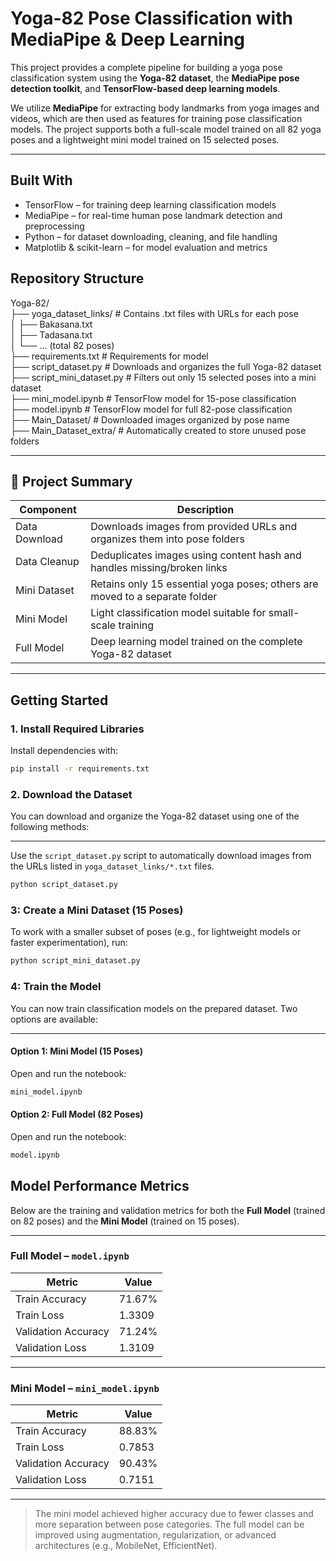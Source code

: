 # Yoga-82 Pose Classification with MediaPipe & Deep Learning

This project provides a complete pipeline for building a yoga pose classification system using the **Yoga-82 dataset**, the **MediaPipe pose detection toolkit**, and **TensorFlow-based deep learning models**.

We utilize **MediaPipe** for extracting body landmarks from yoga images and videos, which are then used as features for training pose classification models. The project supports both a full-scale model trained on all 82 yoga poses and a lightweight mini model trained on 15 selected poses.

---

## Built With

- TensorFlow – for training deep learning classification models  
- MediaPipe – for real-time human pose landmark detection and preprocessing  
- Python – for dataset downloading, cleaning, and file handling  
- Matplotlib & scikit-learn – for model evaluation and metrics

##  Repository Structure
Yoga-82/  
├── yoga_dataset_links/ # Contains .txt files with URLs for each pose  
│ ├── Bakasana.txt  
│ ├── Tadasana.txt  
│ └── ... (total 82 poses)  
├── requirements.txt # Requirements for model  
├── script_dataset.py # Downloads and organizes the full Yoga-82 dataset  
├── script_mini_dataset.py # Filters out only 15 selected poses into a mini dataset  
├── mini_model.ipynb # TensorFlow model for 15-pose classification  
├── model.ipynb # TensorFlow model for full 82-pose classification  
├── Main_Dataset/ # Downloaded images organized by pose name  
├── Main_Dataset_extra/ # Automatically created to store unused pose folders  


---

## 🧾 Project Summary

| Component        | Description                                                                 |
|------------------|-----------------------------------------------------------------------------|
| Data Download | Downloads images from provided URLs and organizes them into pose folders    |
| Data Cleanup  | Deduplicates images using content hash and handles missing/broken links     |
| Mini Dataset  | Retains only 15 essential yoga poses; others are moved to a separate folder |
| Mini Model    | Light classification model suitable for small-scale training                |
| Full Model    | Deep learning model trained on the complete Yoga-82 dataset                 |

---

## Getting Started

### 1. Install Required Libraries

Install dependencies with:

```bash
pip install -r requirements.txt
```

### 2.  Download the Dataset

You can download and organize the Yoga-82 dataset using one of the following methods:

---

Use the `script_dataset.py` script to automatically download images from the URLs listed in `yoga_dataset_links/*.txt` files.

```bash
python script_dataset.py
```

### 3: Create a Mini Dataset (15 Poses)

To work with a smaller subset of poses (e.g., for lightweight models or faster experimentation), run:

```bash
python script_mini_dataset.py
```

###  4: Train the Model

You can now train classification models on the prepared dataset. Two options are available:

---
####  Option 1: Mini Model (15 Poses)

Open and run the notebook:

```bash
mini_model.ipynb
```
####  Option 2: Full Model (82 Poses)

Open and run the notebook:

```bash
model.ipynb
```

## Model Performance Metrics

Below are the training and validation metrics for both the **Full Model** (trained on 82 poses) and the **Mini Model** (trained on 15 poses).

---

### Full Model – `model.ipynb`

| Metric                | Value     |
|-----------------------|-----------|
| Train Accuracy     | 71.67%    |
| Train Loss         | 1.3309    |
| Validation Accuracy| 71.24%    |
| Validation Loss    | 1.3109    |

---

### Mini Model – `mini_model.ipynb`

| Metric                | Value     |
|-----------------------|-----------|
| Train Accuracy     | 88.83%    |
| Train Loss         | 0.7853    |
| Validation Accuracy| 90.43%    |
| Validation Loss    | 0.7151    |

---

> The mini model achieved higher accuracy due to fewer classes and more separation between pose categories. The full model can be improved using augmentation, regularization, or advanced architectures (e.g., MobileNet, EfficientNet).

